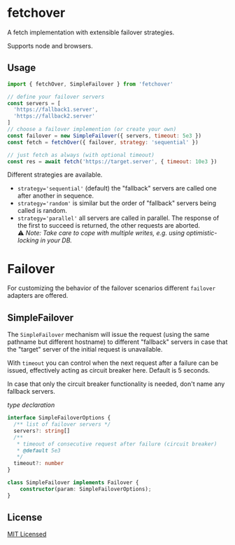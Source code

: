 # fetchover

A fetch implementation with extensible failover strategies.

Supports node and browsers.

## Usage

```js
import { fetchOver, SimpleFailover } from 'fetchover'

// define your failover servers
const servers = [
  'https://fallback1.server',
  'https://fallback2.server'
]
// choose a failover implemention (or create your own)
const failover = new SimpleFailover({ servers, timeout: 5e3 })
const fetch = fetchOver({ failover, strategy: 'sequential' })

// just fetch as always (with optional timeout)
const res = await fetch('https://target.server', { timeout: 10e3 })
```

Different strategies are available.
- `strategy='sequential'` (default) the "fallback" servers are called one after
  another in sequence.  
- `strategy='random'` is similar but the order of "fallback" servers being
  called is random.  
- `strategy='parallel'` all servers are called in parallel. The response of the
  first to succeed is returned, the other requests are aborted.  
  ⚠️ *Note: Take care to cope with multiple writes, e.g. using*
  *optimistic-locking in your DB.*

# Failover

For customizing the behavior of the failover scenarios different `failover`
adapters are offered.

## SimpleFailover

The `SimpleFailover` mechanism will issue the request (using the same pathname
but different hostname) to different "fallback" servers in case that the
"target" server of the initial request is unavailable.

With `timeout` you can control when the next request after a failure can be
issued, effectively acting as circuit breaker here. Default is 5 seconds.

In case that only the circuit breaker functionality is needed, don't name any
fallback servers.

*type declaration*

```ts
interface SimpleFailoverOptions {
  /** list of failover servers */
  servers?: string[]
  /**
   * timeout of consecutive request after failure (circuit breaker)
   * @default 5e3
   */
  timeout?: number
}

class SimpleFailover implements Failover {
    constructor(param: SimpleFailoverOptions);
}
```

## License

[MIT Licensed](./LICENSE)
